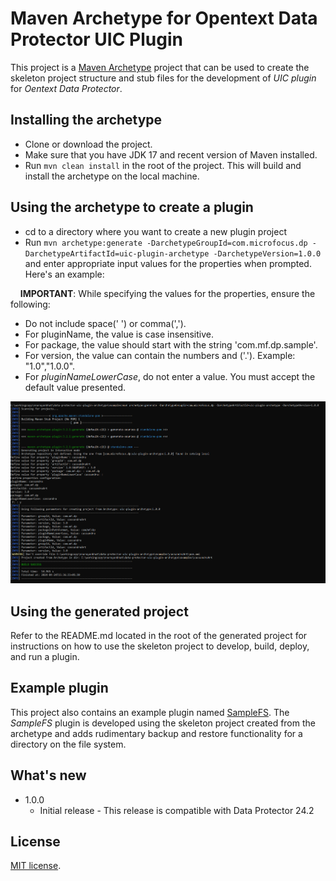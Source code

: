 # Maven Archetype for Opentext Data Protector UIC Plugin

This project is a [Maven Archetype](https://maven.apache.org/archetype/) project that can be used to create the
skeleton project structure and stub files for the development of *UIC plugin* for *Oentext Data Protector*. 

## Installing the archetype
* Clone or download the project.
* Make sure that you have JDK 17 and recent version of Maven installed.
* Run `mvn clean install` in the root of the project. This will build and install the archetype on the local machine.

## Using the archetype to create a plugin
* cd to a directory where you want to create a new plugin project
* Run `mvn archetype:generate -DarchetypeGroupId=com.microfocus.dp -DarchetypeArtifactId=uic-plugin-archetype -DarchetypeVersion=1.0.0` and enter appropriate input values for the properties when prompted. Here's an example:


&nbsp;&nbsp;&nbsp;&nbsp;**IMPORTANT**:
While specifying the values for the properties, ensure the following:
* Do not include space(' ') or comma(',').
* For pluginName, the value is case insensitive.
* For package, the value should start with the string 'com.mf.dp.sample'.
* For version, the value can contain the numbers and ('.'). Example: "1.0","1.0.0".
* For *pluginNameLowerCase*, do not enter a value. You must accept the default value presented.

![Screenshot](images/generate_project.png?raw=true)


## Using the generated project
Refer to the README.md located in the root of the generated project for instructions on how to use the skeleton project to develop, build, deploy, and run a plugin.

## Example plugin
This project also contains an example plugin named [SampleFS](https://github.com/MicroFocus/data-protector-uic-plugin-archetype/tree/main/examples/samplefs-plugin). The *SampleFS* plugin is developed using the skeleton project created from the archetype and adds rudimentary backup and restore functionality for a directory on the file system.

## What's new
- 1.0.0
    - Initial release - This release is compatible with Data Protector 24.2
    
## License
[MIT license](LICENSE).

